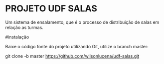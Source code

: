# PROJETO UDF SALAS
Um sistema de ensalamento, que é o processo de distribuição de salas em relação as turmas.

#instalação

Baixe o código fonte do projeto utilizando Git, utilize o branch master:

git clone -b master https://github.com/wilsonlucena/udf-salas.git

